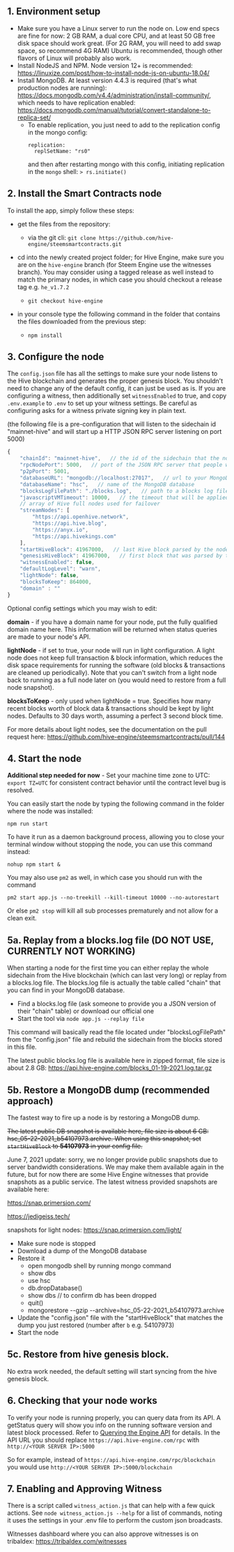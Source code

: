 ## 1. Environment setup
- Make sure you have a Linux server to run the node on. Low end specs are fine for now: 2 GB RAM, a dual core CPU, and at least 50 GB free disk space should work great. (For 2G RAM, you will need to add swap space, so recommend 4G RAM) Ubuntu is recommended, though other flavors of Linux will probably also work.
- Install NodeJS and NPM. Node version 12+ is recommended: https://linuxize.com/post/how-to-install-node-js-on-ubuntu-18.04/
- Install MongoDB. At least version 4.4.3 is required (that's what production nodes are running): https://docs.mongodb.com/v4.4/administration/install-community/, which needs to have replication enabled: https://docs.mongodb.com/manual/tutorial/convert-standalone-to-replica-set/
  - To enable replication, you just need to add to the replication config in the mongo config:
    ```
    replication:
      replSetName: "rs0"
    ```
    and then after restarting mongo with this config, initiating replication in the `mongo` shell:
    `> rs.initiate()`

## 2. Install the Smart Contracts node
To install the app, simply follow these steps:
- get the files from the repository: 
	- via the git cli: ```git clone https://github.com/hive-engine/steemsmartcontracts.git```

- cd into the newly created project folder; for Hive Engine, make sure you are on the ```hive-engine``` branch (for Steem Engine use the witnesses branch). You may consider using a tagged release as well instead to match the primary nodes, in which case you should checkout a release tag e.g. `he_v1.7.2`
	- ```git checkout hive-engine```

- in your console type the following command in the folder that contains the files downloaded from the previous step:
	- ```npm install```

## 3. Configure the node
The ```config.json``` file has all the settings to make sure your node listens to the Hive blockchain and generates the proper genesis block. You shouldn't need to change any of the default config, it can just be used as is. If you are configuring a witness, then additionally set `witnessEnabled` to true, and copy `.env.example` to `.env` to set up your witness settings. Be careful as configuring asks for a witness private signing key in plain text.

(the following file is a pre-configuration that will listen to the sidechain id "mainnet-hive" and will start up a HTTP JSON RPC server listening on port 5000)

```js
{
    "chainId": "mainnet-hive",   // the id of the sidechain that the node will listen to
    "rpcNodePort": 5000,   // port of the JSON RPC server that people will use to retrieve data from your node
    "p2pPort": 5001,
    "databaseURL": "mongodb://localhost:27017",   // url to your MongoDB server
    "databaseName": "hsc",   // name of the MongoDB database
    "blocksLogFilePath": "./blocks.log",   // path to a blocks log file (used with the replay function)
    "javascriptVMTimeout": 10000,   // the timeout that will be applied to the JavaScript virtual machine, needs to be the same on all the nodes of the sidechain
    // array of Hive full nodes used for failover
    "streamNodes": [
        "https://api.openhive.network",
        "https://api.hive.blog",
        "https://anyx.io",
        "https://api.hivekings.com"
    ],
    "startHiveBlock": 41967000,   // last Hive block parsed by the node
    "genesisHiveBlock": 41967000,   // first block that was parsed by the sidechain, needs to be the same on all nodes listening to the sidechain id previously defined
    "witnessEnabled": false,
    "defaultLogLevel": "warn",
    "lightNode": false,
    "blocksToKeep": 864000,
    "domain" : ""
}
```

Optional config settings which you may wish to edit:

**domain** - if you have a domain name for your node, put the fully qualified domain name here. This information will be returned when status queries are made to your node's API.

**lightNode** - if set to true, your node will run in light configuration. A light node does not keep full transaction & block information, which reduces the disk space requirements for running the software (old blocks & transactions are cleaned up periodically). Note that you can't switch from a light node back to running as a full node later on (you would need to restore from a full node snapshot).

**blocksToKeep** - only used when lightNode = true. Specifies how many recent blocks worth of block data & transactions should be kept by light nodes. Defaults to 30 days worth, assuming a perfect 3 second block time.

For more details about light nodes, see the documentation on the pull request here: https://github.com/hive-engine/steemsmartcontracts/pull/144

## 4. Start the node
**Additional step needed for now** - Set your machine time zone to UTC:  `export TZ=UTC` for consistent contract behavior until the contract level bug is resolved.

You can easily start the node by typing the following command in the folder where the node was installed:

```npm run start```

To have it run as a daemon background process, allowing you to close your terminal window without stopping the node, you can use this command instead:

```nohup npm start &```

You may also use `pm2` as well, in which case you should run with the command

```pm2 start app.js --no-treekill --kill-timeout 10000 --no-autorestart```

Or else `pm2 stop` will kill all sub processes prematurely and not allow for a clean exit.

## 5a. Replay from a blocks.log file (DO NOT USE, CURRENTLY NOT WORKING)
When starting a node for the first time you can either replay the whole sidechain from the Hive blockchain (which can last very long) or replay from a blocks.log file.
The blocks.log file is actually the table called "chain" that you can find in your MongoDB database.

- Find a blocks.log file (ask someone to provide you a JSON version of their "chain" table) or download our official one
- Start the tool via ```node app.js --replay file```

This command will basically read the file located under "blocksLogFilePath" from the "config.json" file and rebuild the sidechain from the blocks stored in this file.

The latest public blocks.log file is available here in zipped format, file size is about 2.8 GB:
https://api.hive-engine.com/blocks_01-19-2021.log.tar.gz

## 5b. Restore a MongoDB dump (recommended approach)
The fastest way to fire up a node is by restoring a MongoDB dump.

~~The latest public DB snapshot is available here, file size is about 6 GB: hsc_05-22-2021_b54107973.archive. When using this snapshot, set ```startHiveBlock``` to **54107973** in your config file.~~

June 7, 2021 update: sorry, we no longer provide public snapshots due to server bandwidth considerations. We may make them available again in the future, but for now there are some Hive Engine witnesses that provide snapshots as a public service. The latest witness provided snapshots are available here:

https://snap.primersion.com/

https://jedigeiss.tech/

snapshots for light nodes:  https://snap.primersion.com/light/

- Make sure node is stopped
- Download a dump of the MongoDB database
- Restore it
	- open mongodb shell by running mongo command
	- show dbs
	- use hsc
	- db.dropDatabase()
	- show dbs    // to confirm db has been dropped
	- quit()
	- mongorestore --gzip --archive=hsc_05-22-2021_b54107973.archive
- Update the "config.json" file with the "startHiveBlock" that matches the dump you just restored (number after ```b``` e.g. 54107973)
- Start the node

## 5c. Restore from hive genesis block.

No extra work needed, the default setting will start syncing
from the hive genesis block.

## 6. Checking that your node works

To verify your node is running properly, you can query data from its API. A getStatus query will show you info on the running software version and latest block processed. Refer to [Querying the Engine API](https://github.com/hive-engine/steemsmartcontracts-wiki/blob/master/Smart-Contracts-Guide.md#querying-the-engine-api) for details. In the API URL you should replace ```https://api.hive-engine.com/rpc``` with ```http://<YOUR SERVER IP>:5000```

So for example, instead of ```https://api.hive-engine.com/rpc/blockchain``` you would use ```http://<YOUR SERVER IP>:5000/blockchain```

## 7. Enabling and Approving Witness

There is a script called `witness_action.js` that can help with a few quick actions. See `node witness_action.js --help` for a list of commands, noting it uses the settings in your .env file to perform the custom json broadcasts.

Witnesses dashboard where you can also approve witnesses is on tribaldex: https://tribaldex.com/witnesses 
